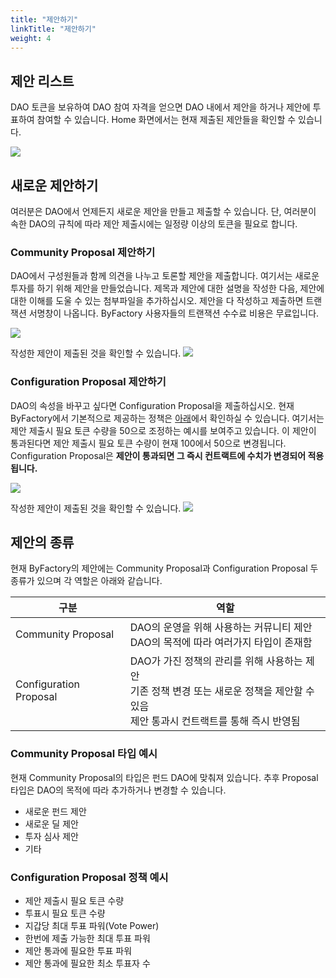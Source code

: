 ```yaml
---
title: "제안하기"
linkTitle: "제안하기"
weight: 4
---
```


## 제안 리스트
DAO 토큰을 보유하여 DAO 참여 자격을 얻으면 DAO 내에서 제안을 하거나 제안에 투표하여 참여할 수 있습니다. Home 화면에서는 현재 제출된 제안들을 확인할 수 있습니다.

![](/docs/images/list.png)

## 새로운 제안하기
여러분은 DAO에서 언제든지 새로운 제안을 만들고 제출할 수 있습니다. 단, 여러분이 속한 DAO의 규칙에 따라 제안 제출시에는 일정량 이상의 토큰을 필요로 합니다. 

### Community Proposal 제안하기
DAO에서 구성원들과 함께 의견을 나누고 토론할 제안을 제출합니다. 여기서는 새로운 투자를 하기 위해 제안을 만들었습니다. 제목과 제안에 대한 설명을 작성한 다음, 제안에 대한 이해를 도울 수 있는 첨부파일을 추가하십시오. 제안을 다 작성하고 제출하면 트랜잭션 서명창이 나옵니다. ByFactory 사용자들의 트랜잭션 수수료 비용은 무료입니다.

![](/docs/images/community_proposal1.png)

작성한 제안이 제출된 것을 확인할 수 있습니다.
![](/docs/images/list2.png)


### Configuration Proposal 제안하기
DAO의 속성을 바꾸고 싶다면 Configuration Proposal을 제출하십시오. 현재 ByFactory에서 기본적으로 제공하는 정책은 [아래](#제안의-종류)에서 확인하실 수 있습니다. 여기서는 제안 제출시 필요 토큰 수량을 50으로 조정하는 예시를 보여주고 있습니다. 이 제안이 통과된다면 제안 제출시 필요 토큰 수량이 현재 100에서 50으로 변경됩니다. Configuration Proposal은 **제안이 통과되면 그 즉시 컨트랙트에 수치가 변경되어 적용됩니다.**

![](/docs/images/configuration_proposal1.png)

작성한 제안이 제출된 것을 확인할 수 있습니다.
![](/docs/images/list3.png)

## 제안의 종류
현재 ByFactory의 제안에는 Community Proposal과 Configuration Proposal 두 종류가 있으며 각 역할은 아래와 같습니다.

| 구분            | 역할           |
|-------------------|-----------------|
| Community Proposal | DAO의 운영을 위해 사용하는 커뮤니티 제안</br> DAO의 목적에 따라 여러가지 타입이 존재함</br> |
| Configuration Proposal | DAO가 가진 정책의 관리를 위해 사용하는 제안</br>기존 정책 변경 또는 새로운 정책을 제안할 수 있음</br> 제안 통과시 컨트랙트를 통해 즉시 반영됨 |

### Community Proposal 타입 예시
현재 Community Proposal의 타입은 펀드 DAO에 맞춰져 있습니다. 추후 Proposal 타입은 DAO의 목적에 따라 추가하거나 변경할 수 있습니다.
* 새로운 펀드 제안
* 새로운 딜 제안
* 투자 심사 제안
* 기타

### Configuration Proposal 정책 예시
* 제안 제출시 필요 토큰 수량
* 투표시 필요 토큰 수량
* 지갑당 최대 투표 파워(Vote Power)
* 한번에 제출 가능한 최대 투표 파워
* 제안 통과에 필요한 투표 파워
* 제안 통과에 필요한 최소 투표자 수

